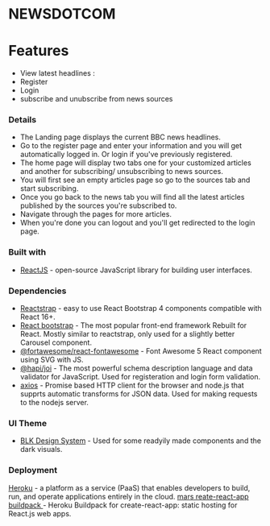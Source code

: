 # NEWSDOTCOM

# Features
  - View latest headlines : 
  - Register
  - Login
  - subscribe and unubscribe from news sources



### Details
  - The Landing page displays the current BBC news headlines.
  - Go to the register page and enter your information and you will get automatically logged in. Or login if you've previously registered.
  - The home page will display two tabs one for your customized articles and another for subscribing/ unsubscribing to news sources.
  - You will first see an empty articles page so go to the sources tab and start subscribing.
  - Once you go back to the news tab you will find all the latest articles published by the sources you're subscribed to.
  - Navigate through the pages for more articles.
  - When you're done you can logout and you'll get redirected to the login page.




### Built with

* [ReactJS](https://breakdance.github.io/breakdance/) -  open-source JavaScript library for building user interfaces.


### Dependencies

* [Reactstrap](https://reactstrap.github.io/) -  easy to use React Bootstrap 4 components compatible with React 16+.
* [React bootstrap](https://react-bootstrap.github.io/) - The most popular front-end framework Rebuilt for React. Mostly similar to reactstrap, only used for a slightly better Carousel component.
*  [ @fortawesome/react-fontawesome](https://www.npmjs.com/package/@fortawesome/react-fontawesome) - Font Awesome 5 React component using SVG with JS.
*  [@hapi/joi](https://www.npmjs.com/package/@hapi/joi) - The most powerful schema description language and data validator for JavaScript. Used for registeration and login form validation.
* [axios](https://www.npmjs.com/package/axios) - Promise based HTTP client for the browser and node.js that supprts automatic transforms for JSON data. Used for making requests to the nodejs server.
 ### UI Theme

* [BLK Design System](https://github.com/creativetimofficial/blk-design-system-react) - Used for some readyily made components and the dark visuals.

### Deployment

[Heroku](https://dashboard.heroku.com/apps) - a platform as a service (PaaS) that enables developers to build, run, and operate applications entirely in the cloud.
[mars reate-react-app buildpack ](https://github.com/mars/create-react-app-buildpack) - Heroku Buildpack for create-react-app: static hosting for React.js web apps.


